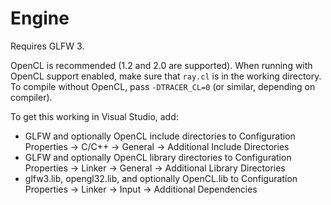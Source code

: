 # Engine

Requires GLFW 3.

OpenCL is recommended (1.2 and 2.0 are supported).
When running with OpenCL support enabled, make sure that `ray.cl` is in the working directory.
To compile without OpenCL, pass `-DTRACER_CL=0` (or similar, depending on compiler).

To get this working in Visual Studio, add:

* GLFW and optionally OpenCL include directories to Configuration Properties -> C/C++ -> General -> Additional Include Directories
* GLFW and optionally OpenCL library directories to Configuration Properties -> Linker -> General -> Additional Library Directories
* glfw3.lib, opengl32.lib, and optionally OpenCL.lib to Configuration Properties -> Linker -> Input -> Additional Dependencies
